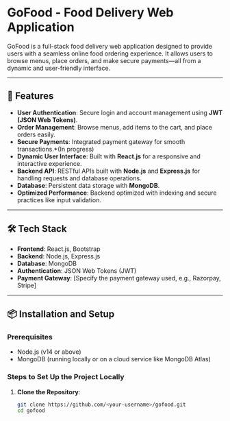 # GoFood - Food Delivery Web Application

GoFood is a full-stack food delivery web application designed to provide users with a seamless online food ordering experience. It allows users to browse menus, place orders, and make secure payments—all from a dynamic and user-friendly interface.

---

## 🚀 Features

- **User Authentication**: Secure login and account management using **JWT (JSON Web Tokens)**.
- **Order Management**: Browse menus, add items to the cart, and place orders easily.
- **Secure Payments**: Integrated payment gateway for smooth transactions.*(In progress)
- **Dynamic User Interface**: Built with **React.js** for a responsive and interactive experience.
- **Backend API**: RESTful APIs built with **Node.js** and **Express.js** for handling requests and database operations.
- **Database**: Persistent data storage with **MongoDB**.
- **Optimized Performance**: Backend optimized with indexing and secure practices like input validation.

---

## 🛠️ Tech Stack

- **Frontend**: React.js, Bootstrap
- **Backend**: Node.js, Express.js
- **Database**: MongoDB
- **Authentication**: JSON Web Tokens (JWT)
- **Payment Gateway**: [Specify the payment gateway used, e.g., Razorpay, Stripe]

---

## 📦 Installation and Setup

### Prerequisites

- Node.js (v14 or above)
- MongoDB (running locally or on a cloud service like MongoDB Atlas)

### Steps to Set Up the Project Locally

1. **Clone the Repository**:
   ```bash
   git clone https://github.com/<your-username>/gofood.git
   cd gofood
